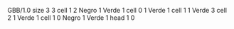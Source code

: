 <gs-board without-header> GBB/1.0
size 3 3
cell 1 2 Negro 1 Verde 1 
cell 0 1 Verde 1 
cell 1 1 Verde 3 
cell 2 1 Verde 1 
cell 1 0 Negro 1 Verde 1 
head 1 0 </gs-board>